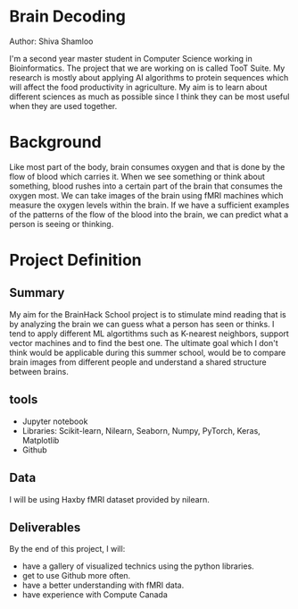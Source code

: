 # Brain Decoding
Author: Shiva Shamloo

I'm a second year master student in Computer Science working in Bioinformatics. The project that we are working on is called TooT Suite. My research is mostly about applying AI algorithms to protein sequences which will affect the food productivity in agriculture. My aim is to learn about different sciences as much as possible since I think they can be most useful when they are used together. 


# Background
Like most part of the body, brain consumes oxygen and that is done by the flow of blood which carries it. When we see something or think about something, blood rushes into a certain part of the brain that consumes the oxygen most. We can take images of the brain using fMRI machines which measure the oxygen levels within the brain. If we have a sufficient examples of the patterns of the flow of the blood into the brain, we can predict what a person is seeing or thinking.  



# Project Definition
## Summary

My aim for the BrainHack School project is to stimulate mind reading that is by analyzing the brain we can guess what a person has seen or thinks. I tend to apply different ML algortithms such as K-nearest neighbors, support vector machines and to find the best one. The ultimate goal which I don't think would be applicable during this summer school, would be to compare brain images from different people and understand a shared structure between brains.

## tools 
* Jupyter notebook
* Libraries: Scikit-learn, Nilearn, Seaborn, Numpy, PyTorch, Keras, Matplotlib
* Github

## Data

I will be using Haxby fMRI dataset provided by nilearn.

## Deliverables
By the end of this project, I will:

* have a gallery of visualized technics using the python libraries.
* get to use Github more often.
* have a better understanding with fMRI data.
* have experience with Compute Canada 

